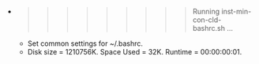* >>>>>>>>> Running inst-min-con-cld-bashrc.sh ...
  * Set common settings for ~/.bashrc.
  * Disk size = 1210756K. Space Used = 32K. Runtime = 00:00:00:01.
